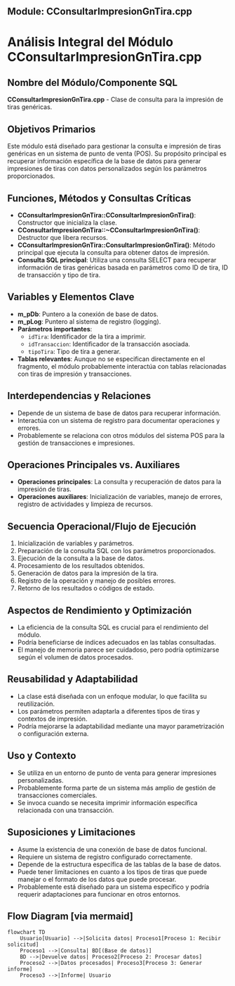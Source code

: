 ## Module: CConsultarImpresionGnTira.cpp
# Análisis Integral del Módulo CConsultarImpresionGnTira.cpp

## Nombre del Módulo/Componente SQL
**CConsultarImpresionGnTira.cpp** - Clase de consulta para la impresión de tiras genéricas.

## Objetivos Primarios
Este módulo está diseñado para gestionar la consulta e impresión de tiras genéricas en un sistema de punto de venta (POS). Su propósito principal es recuperar información específica de la base de datos para generar impresiones de tiras con datos personalizados según los parámetros proporcionados.

## Funciones, Métodos y Consultas Críticas
- **CConsultarImpresionGnTira::CConsultarImpresionGnTira()**: Constructor que inicializa la clase.
- **CConsultarImpresionGnTira::~CConsultarImpresionGnTira()**: Destructor que libera recursos.
- **CConsultarImpresionGnTira::ConsultarImpresionGnTira()**: Método principal que ejecuta la consulta para obtener datos de impresión.
- **Consulta SQL principal**: Utiliza una consulta SELECT para recuperar información de tiras genéricas basada en parámetros como ID de tira, ID de transacción y tipo de tira.

## Variables y Elementos Clave
- **m_pDb**: Puntero a la conexión de base de datos.
- **m_pLog**: Puntero al sistema de registro (logging).
- **Parámetros importantes**:
  - `idTira`: Identificador de la tira a imprimir.
  - `idTransaccion`: Identificador de la transacción asociada.
  - `tipoTira`: Tipo de tira a generar.
- **Tablas relevantes**: Aunque no se especifican directamente en el fragmento, el módulo probablemente interactúa con tablas relacionadas con tiras de impresión y transacciones.

## Interdependencias y Relaciones
- Depende de un sistema de base de datos para recuperar información.
- Interactúa con un sistema de registro para documentar operaciones y errores.
- Probablemente se relaciona con otros módulos del sistema POS para la gestión de transacciones e impresiones.

## Operaciones Principales vs. Auxiliares
- **Operaciones principales**: La consulta y recuperación de datos para la impresión de tiras.
- **Operaciones auxiliares**: Inicialización de variables, manejo de errores, registro de actividades y limpieza de recursos.

## Secuencia Operacional/Flujo de Ejecución
1. Inicialización de variables y parámetros.
2. Preparación de la consulta SQL con los parámetros proporcionados.
3. Ejecución de la consulta a la base de datos.
4. Procesamiento de los resultados obtenidos.
5. Generación de datos para la impresión de la tira.
6. Registro de la operación y manejo de posibles errores.
7. Retorno de los resultados o códigos de estado.

## Aspectos de Rendimiento y Optimización
- La eficiencia de la consulta SQL es crucial para el rendimiento del módulo.
- Podría beneficiarse de índices adecuados en las tablas consultadas.
- El manejo de memoria parece ser cuidadoso, pero podría optimizarse según el volumen de datos procesados.

## Reusabilidad y Adaptabilidad
- La clase está diseñada con un enfoque modular, lo que facilita su reutilización.
- Los parámetros permiten adaptarla a diferentes tipos de tiras y contextos de impresión.
- Podría mejorarse la adaptabilidad mediante una mayor parametrización o configuración externa.

## Uso y Contexto
- Se utiliza en un entorno de punto de venta para generar impresiones personalizadas.
- Probablemente forma parte de un sistema más amplio de gestión de transacciones comerciales.
- Se invoca cuando se necesita imprimir información específica relacionada con una transacción.

## Suposiciones y Limitaciones
- Asume la existencia de una conexión de base de datos funcional.
- Requiere un sistema de registro configurado correctamente.
- Depende de la estructura específica de las tablas de la base de datos.
- Puede tener limitaciones en cuanto a los tipos de tiras que puede manejar o el formato de los datos que puede procesar.
- Probablemente está diseñado para un sistema específico y podría requerir adaptaciones para funcionar en otros entornos.
## Flow Diagram [via mermaid]
```mermaid
flowchart TD
    Usuario[Usuario] -->|Solicita datos| Proceso1[Proceso 1: Recibir solicitud]
    Proceso1 -->|Consulta| BD[(Base de datos)]
    BD -->|Devuelve datos| Proceso2[Proceso 2: Procesar datos]
    Proceso2 -->|Datos procesados| Proceso3[Proceso 3: Generar informe]
    Proceso3 -->|Informe| Usuario
```

